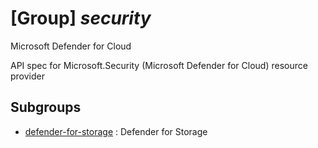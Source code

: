 # [Group] _security_

Microsoft Defender for Cloud

API spec for Microsoft.Security (Microsoft Defender for Cloud) resource provider

## Subgroups

- [defender-for-storage](/Commands/security/defender-for-storage/readme.md)
: Defender for Storage
